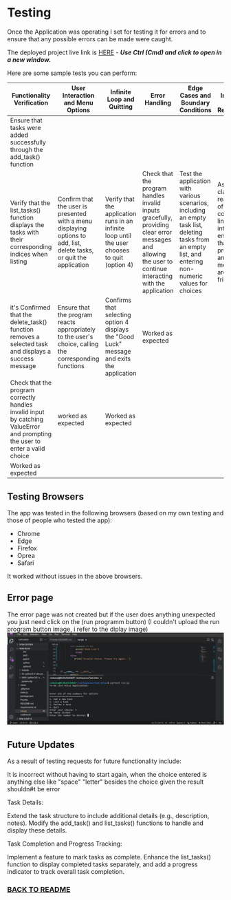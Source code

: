
# Testing

Once the Application was operating I set for testing it for errors and to ensure that any possible errors can be made were caught.

The deployed project live link is [HERE](/https://dashboard.heroku.com/apps/task-bliss/deploy/github/) - ***Use Ctrl (Cmd) and click to open in a new window.*** 

Here are some sample tests you can perform:

| **Functionality Verification** | **User Interaction and Menu Options** | **Infinite Loop and Quitting** | **Error Handling**|**Edge Cases and Boundary Conditions**|**User Interface and Readability**|
|--------------|----------------|----------------| -------------|-------------------------|---------------|
|Ensure that tasks were added successfully through the add_task() function |
| Verify that the list_tasks() function displays the tasks with their corresponding indices when listing | Confirm that the user is presented with a menu displaying options to add, list, delete tasks, or quit the application| Verify that the application runs in an infinite loop until the user chooses to quit (option 4)| Check that the program handles invalid inputs gracefully, providing clear error messages and allowing the user to continue interacting with the application| Test the application with various scenarios, including an empty task list, deleting tasks from an empty list, and entering non-numeric values for choices | Assess the clarity and readability of the command-line interface, ensuring that prompts and messages are user-friendly|if the user enters unexpected behavior for choice the result is an error so you just click on the run program button to go back to the option display| Tt did not work as expected
|it's Confirmed that the delete_task() function removes a selected task and displays a success message |  Ensure that the program reacts appropriately to the user's choice, calling the corresponding functions| Confirms that selecting option 4 displays the "Good Luck" message and exits the application |  Worked as expected |
|Check that the program correctly handles invalid input by catching ValueError and prompting the user to enter a valid choice | worked as expected | Worked as expected|
|Worked as expected | 

## Testing Browsers
The app was tested in the following browsers (based on my own testing and those of people who tested the app):

- Chrome
- Edge
- Firefox
- Oprea
- Safari

It worked without issues in the above browsers.

## Error page
The error page was not created but if the user does anything unexpected you just need click on the (run programm button) (I couldn't upload the run program button image, i refer to the diplay image)
![run programm](/assets/images/Display.png)

## Future Updates

As a result of testing requests for future functionality include:

It is incorrect without having to start again, when the choice entered is anything else like "space" "letter" besides the choice given the result shouldn#t be error  

Task Details:

Extend the task structure to include additional details (e.g., description, notes). Modify the add_task() and list_tasks() functions to handle and display these details.

Task Completion and Progress Tracking:

Implement a feature to mark tasks as complete. Enhance the list_tasks() function to display completed tasks separately, and add a progress indicator to track overall task completion.
 

### [BACK TO README](https://github.com/Graciekan21/Task-bliss/main/README.md)
